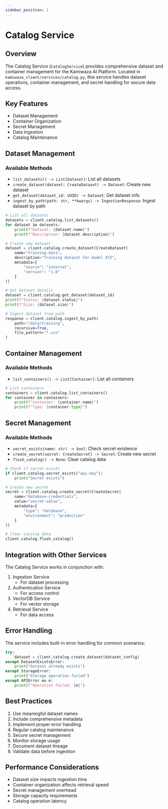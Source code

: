 ```yaml
---
sidebar_position: 1
---
```


# Catalog Service

## Overview
The Catalog Service (`CatalogService`) provides comprehensive dataset and container management for the Kamiwaza AI Platform. Located in `kamiwaza_client/services/catalog.py`, this service handles dataset operations, container management, and secret handling for secure data access.

## Key Features
- Dataset Management
- Container Organization
- Secret Management
- Data Ingestion
- Catalog Maintenance

## Dataset Management

### Available Methods
- `list_datasets() -> List[Dataset]`: List all datasets
- `create_dataset(dataset: CreateDataset) -> Dataset`: Create new dataset
- `get_dataset(dataset_id: UUID) -> Dataset`: Get dataset info
- `ingest_by_path(path: str, **kwargs) -> IngestionResponse`: Ingest dataset by path

```python
# List all datasets
datasets = client.catalog.list_datasets()
for dataset in datasets:
    print(f"Dataset: {dataset.name}")
    print(f"Description: {dataset.description}")

# Create new dataset
dataset = client.catalog.create_dataset(CreateDataset(
    name="training-data",
    description="Training dataset for model XYZ",
    metadata={
        "source": "internal",
        "version": "1.0"
    }
))

# Get dataset details
dataset = client.catalog.get_dataset(dataset_id)
print(f"Status: {dataset.status}")
print(f"Size: {dataset.size}")

# Ingest dataset from path
response = client.catalog.ingest_by_path(
    path="/data/training",
    recursive=True,
    file_pattern="*.csv"
)
```

## Container Management

### Available Methods
- `list_containers() -> List[Container]`: List all containers

```python
# List containers
containers = client.catalog.list_containers()
for container in containers:
    print(f"Container: {container.name}")
    print(f"Type: {container.type}")
```

## Secret Management

### Available Methods
- `secret_exists(name: str) -> bool`: Check secret existence
- `create_secret(secret: CreateSecret) -> Secret`: Create new secret
- `flush_catalog() -> None`: Clear catalog data

```python
# Check if secret exists
if client.catalog.secret_exists("api-key"):
    print("Secret exists")

# Create new secret
secret = client.catalog.create_secret(CreateSecret(
    name="database-credentials",
    value="secret-value",
    metadata={
        "type": "database",
        "environment": "production"
    }
))

# Clear catalog data
client.catalog.flush_catalog()
```

## Integration with Other Services
The Catalog Service works in conjunction with:
1. Ingestion Service
   - For dataset processing
2. Authentication Service
   - For access control
3. VectorDB Service
   - For vector storage
4. Retrieval Service
   - For data access

## Error Handling
The service includes built-in error handling for common scenarios:
```python
try:
    dataset = client.catalog.create_dataset(dataset_config)
except DatasetExistsError:
    print("Dataset already exists")
except StorageError:
    print("Storage operation failed")
except APIError as e:
    print(f"Operation failed: {e}")
```

## Best Practices
1. Use meaningful dataset names
2. Include comprehensive metadata
3. Implement proper error handling
4. Regular catalog maintenance
5. Secure secret management
6. Monitor storage usage
7. Document dataset lineage
8. Validate data before ingestion

## Performance Considerations
- Dataset size impacts ingestion time
- Container organization affects retrieval speed
- Secret management overhead
- Storage capacity requirements
- Catalog operation latency
